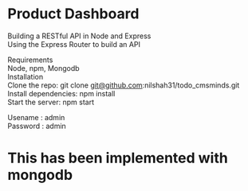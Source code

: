 # Product Dashboard
Building a RESTful API in Node and Express<br>
Using the Express Router to build an API

Requirements<br>
Node, npm, Mongodb<br>
Installation<br>
Clone the repo: git clone git@github.com:nilshah31/todo_cmsminds.git<br>
Install dependencies: npm install<br>
Start the server: npm start<br>

Usename : admin<br>
Password : admin <br>

# This has been implemented with mongodb
